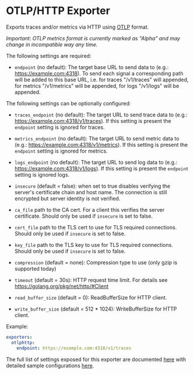 # OTLP/HTTP Exporter

Exports traces and/or metrics via HTTP using [OTLP](
https://github.com/open-telemetry/opentelemetry-specification/blob/main/specification/protocol/otlp.md)
format.

*Important: OTLP metrics format is currently marked as "Alpha" and may change in
incompatible way any time.*

The following settings are required:

- `endpoint` (no default): The target base URL to send data to (e.g.: https://example.com:4318).
  To send each signal a corresponding path will be added to this base URL, i.e. for traces
  "/v1/traces" will appended, for metrics "/v1/metrics" will be appended, for logs
  "/v1/logs" will be appended. 

The following settings can be optionally configured:

- `traces_endpoint` (no default): The target URL to send trace data to (e.g.: https://example.com:4318/v1/traces).
   If this setting is present the `endpoint` setting is ignored for traces.
- `metrics_endpoint` (no default): The target URL to send metric data to (e.g.: https://example.com:4318/v1/metrics).
   If this setting is present the `endpoint` setting is ignored for metrics.
- `logs_endpoint` (no default): The target URL to send log data to (e.g.: https://example.com:4318/v1/logs).
   If this setting is present the `endpoint` setting is ignored logs.

- `insecure` (default = false): when set to true disables verifying the server's
  certificate chain and host name. The connection is still encrypted but server identity
  is not verified.
- `ca_file` path to the CA cert. For a client this verifies the server certificate. Should
  only be used if `insecure` is set to false.
- `cert_file` path to the TLS cert to use for TLS required connections. Should
  only be used if `insecure` is set to false.
- `key_file` path to the TLS key to use for TLS required connections. Should
  only be used if `insecure` is set to false.

- `compression` (default = none): Compression type to use (only gzip is supported today)

- `timeout` (default = 30s): HTTP request time limit. For details see https://golang.org/pkg/net/http/#Client
- `read_buffer_size` (default = 0): ReadBufferSize for HTTP client.
- `write_buffer_size` (default = 512 * 1024): WriteBufferSize for HTTP client.


Example:

```yaml
exporters:
  otlphttp:
    endpoint: https://example.com:4318/v1/traces
```

The full list of settings exposed for this exporter are documented [here](./config.go)
with detailed sample configurations [here](./testdata/config.yaml).

